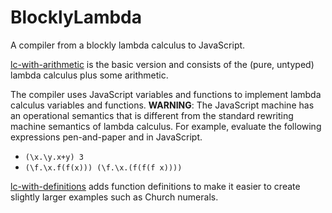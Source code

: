 # BlocklyLambda


A compiler from a blockly lambda calculus to JavaScript. 

[lc-with-arithmetic](https://alexhkurz.github.io/BlocklyLambdaCalculus/lc-with-arithmetic) is the basic version and consists of the (pure, untyped) lambda calculus plus some arithmetic. 

The compiler uses JavaScript variables and functions to implement lambda calculus variables and functions. **WARNING**: The JavaScript machine has an operational semantics that is different from the standard rewriting machine semantics of lambda calculus. For example, evaluate the following expressions pen-and-paper and in JavaScript.

- `(\x.\y.x+y) 3`
- `(\f.\x.f(f(x))) (\f.\x.(f(f(f x))))`

[lc-with-definitions](https://alexhkurz.github.io/BlocklyLambdaCalculus/lc-with-definitions/) adds function definitions to make it easier to create slightly larger examples such as Church numerals.
